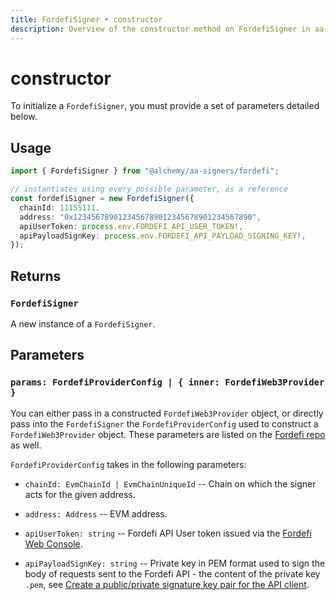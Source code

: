 ```yaml
---
title: FordefiSigner • constructor
description: Overview of the constructor method on FordefiSigner in aa-signers
---
```



# constructor

To initialize a `FordefiSigner`, you must provide a set of parameters detailed below.

## Usage

```ts [example.ts]
import { FordefiSigner } from "@alchemy/aa-signers/fordefi";

// instantiates using every possible parameter, as a reference
const fordefiSigner = new FordefiSigner({
  chainId: 11155111,
  address: "0x1234567890123456789012345678901234567890",
  apiUserToken: process.env.FORDEFI_API_USER_TOKEN!,
  apiPayloadSignKey: process.env.FORDEFI_API_PAYLOAD_SIGNING_KEY!,
});
```

## Returns

### `FordefiSigner`

A new instance of a `FordefiSigner`.

## Parameters

### `params: FordefiProviderConfig | { inner: FordefiWeb3Provider }`

You can either pass in a constructed `FordefiWeb3Provider` object, or directly pass into the `FordefiSigner` the `FordefiProviderConfig` used to construct a `FordefiWeb3Provider` object. These parameters are listed on the [Fordefi repo](https://github.com/FordefiHQ/web3-provider/blob/main/src/types/config.ts) as well.

`FordefiProviderConfig` takes in the following parameters:

- `chainId: EvmChainId | EvmChainUniqueId` -- Chain on which the signer acts for the given address.

- `address: Address` -- EVM address.

- `apiUserToken: string` -- Fordefi API User token issued via the [Fordefi Web Console](https://app.fordefi.com).

- `apiPayloadSignKey: string` -- Private key in PEM format used to sign the body of requests sent to the Fordefi API - the content of the private key `.pem`, see [Create a public/private signature key pair for the API client](https://docs.fordefi.com/reference/pair-an-api-client-with-the-api-signer).
